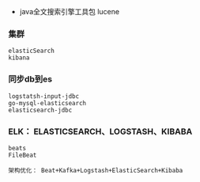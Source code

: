 - java全文搜索引擎工具包 lucene
### 集群
~~~
elasticSearch
kibana
~~~
### 同步db到es
~~~
logstatsh-input-jdbc
go-mysql-elasticsearch
elasticsearch-jdbc
~~~
### ELK： ELASTICSEARCH、LOGSTASH、KIBABA
~~~
beats
FileBeat

架构优化： Beat+Kafka+Logstash+ElasticSearch+Kibaba
~~~
